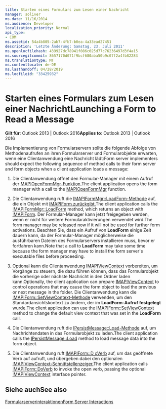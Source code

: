 ```yaml
---
title: Starten eines Formulars zum Lesen einer Nachricht
manager: soliver
ms.date: 11/16/2014
ms.audience: Developer
localization_priority: Normal
api_type:
- COM
ms.assetid: 54a4b805-2ab7-4fb7-b0ea-4a33ead27451
description: 'Letzte Änderung: Samstag, 23. Juli 2011'
ms.openlocfilehash: 439927dc78941f086c025d77c76236497d3f4a15
ms.sourcegitcommit: 8657170d071f9bcf680aba50b9c07f2a4fb82283
ms.translationtype: MT
ms.contentlocale: de-DE
ms.lasthandoff: 04/28/2019
ms.locfileid: "33425932"
---
```

# <a name="launching-a-form-to-read-a-message"></a><span data-ttu-id="a873e-103">Starten eines Formulars zum Lesen einer Nachricht</span><span class="sxs-lookup"><span data-stu-id="a873e-103">Launching a Form to Read a Message</span></span>

  
  
<span data-ttu-id="a873e-104">**Gilt für**: Outlook 2013 | Outlook 2016</span><span class="sxs-lookup"><span data-stu-id="a873e-104">**Applies to**: Outlook 2013 | Outlook 2016</span></span> 
  
<span data-ttu-id="a873e-105">Die Implementierung von Formularservern sollte die folgende Abfolge von Methodenaufrufen an ihren Formularserver und Formularobjekte erwarten, wenn eine Clientanwendung eine Nachricht lädt:</span><span class="sxs-lookup"><span data-stu-id="a873e-105">Form server implementers should expect the following sequence of method calls to their form server and form objects when a client application loads a message:</span></span>
  
1. <span data-ttu-id="a873e-106">Die Clientanwendung öffnet den Formular-Manager mit einem Aufruf der [MAPIOpenFormMgr-Funktion.](mapiopenformmgr.md)</span><span class="sxs-lookup"><span data-stu-id="a873e-106">The client application opens the form manager with a call to the [MAPIOpenFormMgr](mapiopenformmgr.md) function.</span></span> 
    
2. <span data-ttu-id="a873e-107">Die Clientanwendung ruft die [IMAPIFormMgr::LoadForm-Methode](imapiformmgr-loadform.md) auf, die ein Objekt mit [IMAPIForm zurückgibt.](imapiformiunknown.md)</span><span class="sxs-lookup"><span data-stu-id="a873e-107">The client application calls the [IMAPIFormMgr::LoadForm](imapiformmgr-loadform.md) method, which returns an object with [IMAPIForm](imapiformiunknown.md).</span></span> <span data-ttu-id="a873e-108">Der Formular-Manager kann jetzt freigegeben werden, wenn er nicht für weitere Formularaktivierungen verwendet wird.</span><span class="sxs-lookup"><span data-stu-id="a873e-108">The form manager may be released now if it will not be used for further form activations.</span></span> <span data-ttu-id="a873e-109">Beachten Sie, dass ein Aufruf von **LoadForm** einige Zeit dauern kann, da der Formular-Manager möglicherweise die ausführbaren Dateien des Formularservers installieren muss, bevor er fortfahren kann.</span><span class="sxs-lookup"><span data-stu-id="a873e-109">Note that a call to **LoadForm** may take some time because the form manager may have to install the form server's executable files before proceeding.</span></span> 
    
3. <span data-ttu-id="a873e-110">Optional kann die Clientanwendung [IMAPIViewContext](imapiviewcontextiunknown.md) vorbereiten, um Vorgänge zu steuern, die dazu führen können, dass das Formularobjekt die vorherige oder nächste Nachricht in den Ordner laden kann.</span><span class="sxs-lookup"><span data-stu-id="a873e-110">Optionally, the client application can prepare [IMAPIViewContext](imapiviewcontextiunknown.md) to control operations that may cause the form object to load the previous or next message in the folder.</span></span> <span data-ttu-id="a873e-111">Die Clientanwendung kann die [IMAPIForm::SetViewContext-Methode](imapiform-setviewcontext.md) verwenden, um den Standardansichtskontext zu ändern, der im **LoadForm-Aufruf festgelegt** wurde.</span><span class="sxs-lookup"><span data-stu-id="a873e-111">The client application can use the [IMAPIForm::SetViewContext](imapiform-setviewcontext.md) method to change the default view context that was set in the **LoadForm** call.</span></span> 
    
4. <span data-ttu-id="a873e-112">Die Clientanwendung ruft die [IPersistMessage::Load-Methode](ipersistmessage-load.md) auf, um Nachrichtendaten in das Formularobjekt zu laden.</span><span class="sxs-lookup"><span data-stu-id="a873e-112">The client application calls the [IPersistMessage::Load](ipersistmessage-load.md) method to load message data into the form object.</span></span> 
    
5. <span data-ttu-id="a873e-113">Die Clientanwendung ruft [IMAPIForm::D oVerb](imapiform-doverb.md) auf, um das geöffnete Verb auf aufruft, und übergeben dabei den optionalen [IMAPIViewContext-Schnittstellenzeiger.](imapiviewcontextiunknown.md)</span><span class="sxs-lookup"><span data-stu-id="a873e-113">The client application calls [IMAPIForm::DoVerb](imapiform-doverb.md) to invoke the open verb, passing the optional [IMAPIViewContext](imapiviewcontextiunknown.md) interface pointer.</span></span> 
    
## <a name="see-also"></a><span data-ttu-id="a873e-114">Siehe auch</span><span class="sxs-lookup"><span data-stu-id="a873e-114">See also</span></span>



[<span data-ttu-id="a873e-115">Formularserverinteraktionen</span><span class="sxs-lookup"><span data-stu-id="a873e-115">Form Server Interactions</span></span>](form-server-interactions.md)

